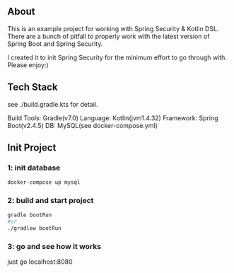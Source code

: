 ## About
This is an example project for working with Spring Security & Kotlin DSL.  
There are a bunch of pitfall to properly work with the latest version of Spring Boot and Spring Security.

I created it to init Spring Security for the minimum effort to go through with.
Please enjoy:)

## Tech Stack
see ./build.gradle.kts for detail.

Build Tools: Gradle(v7.0)
Language: Kotlin(jvm1.4.32)
Framework: Spring Boot(v2.4.5)
DB: MySQL(see docker-compose.yml)

## Init Project
### 1: init database 
```bash
docker-compose up mysql 
```
### 2: build and start project
```bash
gradle bootRun
#or
./gradlew bootRun
```

### 3: go and see how it works
just go localhost:8080